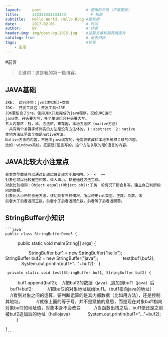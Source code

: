 ```yaml
---
layout:     post                    # 使用的布局（不需要改）
title:      333333333333333           # 标题 
subtitle:   Hello World, Hello Blog #副标题
date:       2017-02-06              # 时间
author:     BY                      # 作者
header-img: img/post-bg-2015.jpg    #这篇文章标题背景图片
catalog: true                       # 是否归档
tags:                               #标签
    - 生活
---
```


#前言
>关键词：这是我的第一篇博客。

## JAVA基础

    JRE:  运行环境：jvm(虚拟机)+类库
    JDK:  开发工具包：开发工具+JRE
    JDK里包含了jre。使用JDK开发完成的java程序，交给JRE运行
    java类，开头要大写，多个单词组合开头要大写。
    五大内存区：栈，堆，方法区，寄存器，本地方法区（native方法）
    一共有两个关键字修饰完的方法是没有方法体的，1：abstract  2：native
    本地方法区里面全都是native方法。
    Native方法的内容，不是由java编写的，是需要转成和本地系统相关联的内容。
    比如：windows系统，底层是C语言写的，这个方法关联的是C语言的内容。

## JAVA比较大小注意点
    基本类型数值可以通过比较运算比较大小和相等。>  <  ==
    对象也可以比较是否相等，谁大谁小。都是通过方法完成。
    对象比较相同：Object equals(Object obj):子类一般情况下都会复写，建立自己判断相同的依据。
    对象比大小用的也是方法，该功能有三种情况。所以使用int类型。正数，负数，零
    前者大于后者返回正数，前者小于后者返回负数，前者等于后者返回零。	

## StringBuffer小知识

    ```java
    public class StringBufferDemo3 {

          public static void main(String[] args) {

                   StringBuffer buf1 = new StringBuffer("hello");
                   StringBuffer buf2 = new StringBuffer("java");
                   test(buf1,buf2);
                   System.out.println(buf1+"..."+buf2);
    }

     private static void test(StringBuffer buf1, StringBuffer buf2) {
          buf1.append(buf2);    //把buf2的数据（java）,追加到buf1（java）后
          buf1=buf2;            //把buf2的对象地址赋给buf1。（buf1指向java的地址）
          //看到对象之间的运算，要判断运算的是其内部数据（比如用方法），还是控制其地址。
          //就像上面的等于号，并不是赋值的意思，而是现在对象buf1指向对象buf2的地址值，对象本身不会改变
          //当函数出栈之后，buf1便还是之前被buf2追加后的地址（hellojava）
           System.out.println(buf1+"..."+buf2);
         }

    }
    ```
    


